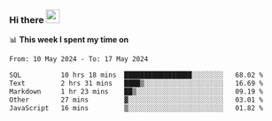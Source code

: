 ### Hi there <a href="https://www.gautamkrishnar.com/"><img src="https://media.giphy.com/media/hvRJCLFzcasrR4ia7z/giphy.gif" width="25px"></a>

📊 **This week I spent my time on**

<!--START_SECTION:waka-->

```txt
From: 10 May 2024 - To: 17 May 2024

SQL          10 hrs 18 mins  █████████████████░░░░░░░░   68.02 %
Text         2 hrs 31 mins   ████▒░░░░░░░░░░░░░░░░░░░░   16.69 %
Markdown     1 hr 23 mins    ██▒░░░░░░░░░░░░░░░░░░░░░░   09.19 %
Other        27 mins         ▓░░░░░░░░░░░░░░░░░░░░░░░░   03.01 %
JavaScript   16 mins         ▒░░░░░░░░░░░░░░░░░░░░░░░░   01.82 %
```

<!--END_SECTION:waka-->
